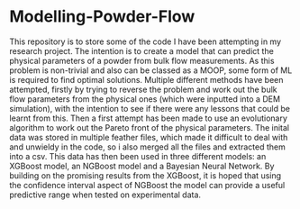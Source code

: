 # Modelling-Powder-Flow
This repository is to store some of the code I have been attempting in my research project. The intention is to create a model that can predict the physical parameters of a powder from bulk flow measurements. As this problem is non-trivial and also can be classed as a MOOP, some form of ML is required to find optimal solutions. Multiple different methods have been attempted, firstly by trying to reverse the problem and work out the bulk flow parameters from the physical ones (which were inputted into a DEM simulation), with the intention to see if there were any lessons that could be learnt from this. Then a first attempt has been made to use an evolutionary algorithm to work out the Pareto front of the physical parameters. The inital data was stored in multiple feather files, which made it difficult to deal with and unwieldy in the code, so i also merged all the files and extracted them into a csv. This data has then been used in three different models: an XGBoost model, an NGBoost model and a Bayesian Neural Network. By building on the promising results from the XGBoost, it is hoped that using the confidence interval aspect of NGBoost the model can provide a useful predictive range when tested on experimental data. 
